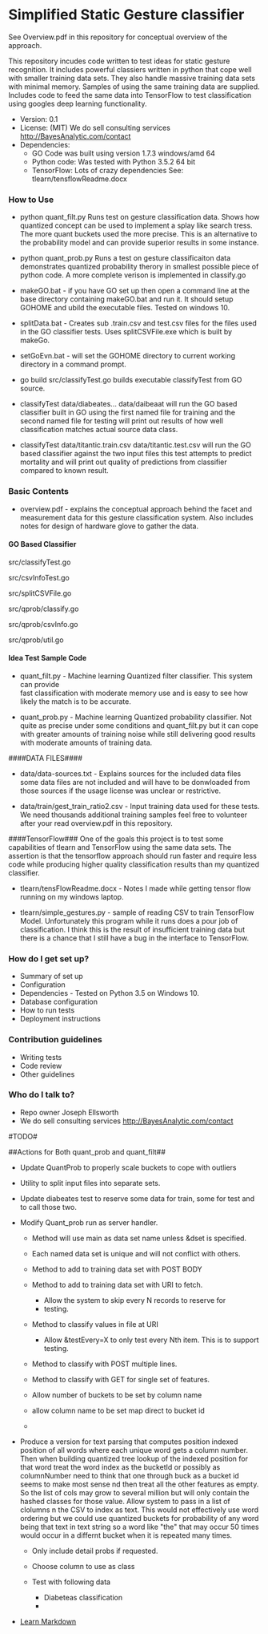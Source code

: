 # Simplified Static Gesture classifier  #

See Overview.pdf in this repository for conceptual overview of the approach.

This repository incudes code written to test ideas for static gesture recognition. It includes powerful classiers written in python that cope well with smaller training data sets.  They also handle massive training data sets with minimal memory.    Samples of using the same training data are supplied.  Includes code to feed the same data into TensorFlow to test classification using googles deep learning functionality.

 * Version: 0.1
 * License: (MIT) We do sell consulting services http://BayesAnalytic.com/contact
 * Dependencies: 
    - GO Code was built using version 1.7.3 windows/amd 64
    - Python code: Was tested with Python 3.5.2 64 bit
    - TensorFlow: Lots of crazy dependencies See: tlearn/tensflowReadme.docx 

### How to Use ###
  * python quant_filt.py  Runs test on gesture classification data.
    Shows how quantized concept can be used to implement a
    splay like search tress.  The more quant buckets used 
    the more precise.  This is an alternative to the probability
    model and can provide superior results in some instance.
  
  * python quant_prob.py Runs a test on gesture classificaiton data
    demonstrates quantized probability therory in smallest possible 
    piece of python code.  A more complete verison is implemented 
    in classify.go 
    
  * makeGO.bat - if you have GO set up then open a command line at
    the base directory containing makeGO.bat and run it.   It should
    setup GOHOME and ubild the executable files. Tested on windows 10.
    
  * splitData.bat - Creates sub .train.csv and test.csv files for the files
    used in the GO classifier tests. Uses splitCSVFile.exe which is built
    by makeGo. 
    
  * setGoEvn.bat - will set the GOHOME directory to current working directory
    in a command prompt.
    
  * go build src/classifyTest.go 
    builds executable classifyTest from GO source. 
    
  * classifyTest data/diabeates...  data/daibeaat 
    will run the GO based classifier built in GO using
    the first named file for training and the second named
    file for testing will print out results of how well classification
    matches actual source data class.
    
  * classifyTest data/titantic.train.csv data/titantic.test.csv
    will run the GO based classifier against the two input files
    this test attempts to predict mortality and will print out
    quality of predictions from classifier compared to known
    result. 
    

### Basic Contents ###
* overview.pdf - explains the conceptual approach behind the facet and measurement data for this
  gesture classification system.  Also includes notes for design of hardware glove to gather the data.
 
#### GO Based Classifier ####
  src/classifyTest.go
  
  src/csvInfoTest.go
  
  src/splitCSVFile.go 
  
  src/qprob/classify.go
  
  src/qprob/csvInfo.go
  
  src/qprob/util.go
  
  
  
 
  
#### Idea Test Sample Code ####
* quant_filt.py  - Machine learning Quantized filter classifier.  This system can provide  
   fast classification with moderate memory use and is easy to see how likely the match is to
   be accurate.

* quant_prob.py - Machine learning Quantized probability classifier. Not quite as precise under
   some conditions and quant_filt.py but it can cope with greater amounts of training noise while
   still delivering good results with moderate amounts of training data.  
 

####DATA FILES####
 * data/data-sources.txt - Explains sources for the included data files
   some data files are not included and will have to be donwloaded from
   those sources if the usage license was unclear or restrictive.
   
 * data/train/gest_train_ratio2.csv - Input training data used for these tests.  We need thousands additional training samples feel free to volunteer after your read overview.pdf in this repository.


####TensorFlow###
 One of the goals this project is to test some
 capabilities of tlearn and TensorFlow using the 
 same data sets.   The assertion is that the 
 tensorflow approach should run faster and require
 less code while producing higher quality classification
 results than my quantized classifier. 
 
* tlearn/tensFlowReadme.docx - Notes I made while getting tensor flow running on my windows laptop.


* tlearn/simple_gestures.py - sample of reading CSV to  train TensorFlow Model.
   Unfortunately this program while it runs does a pour job of classification. I think
   this is the result of insufficient training data but there is a chance that I still have
   a bug in the interface to TensorFlow.




### How do I get set up? ###

* Summary of set up
* Configuration
* Dependencies - Tested on Python 3.5 on Windows 10.
* Database configuration
* How to run tests
* Deployment instructions

### Contribution guidelines ###

* Writing tests
* Code review
* Other guidelines

### Who do I talk to? ###

* Repo owner Joseph Ellsworth
* We do sell consulting services http://BayesAnalytic.com/contact


#TODO#

##Actions for Both quant_prob and quant_filt##
* Update QuantProb to properly scale buckets to cope with outliers
* Utility to split input files into separate sets.
* Update diabeates test to reserve some data for train, some for test
  and to call those two. 

  
  
* Modify Quant_prob run as server handler. 
  * Method will use main as data set name unless &dset is specified.
  * Each named data set is unique and will not conflict with others.
  * Method to add to training data set with POST BODY
  * Method to add to training data set with URI to fetch.
    * Allow the system to skip every N records to reserve for 
    * testing.
  * Method to classify values in file at URI 
    * Allow &testEvery=X to only test every Nth
      item.  This is to support testing.     
  * Method to classify with POST multiple lines.
  * Method to classify with GET for single set of features.
  * Allow number of buckets to be set by column name
  * allow column name to be set map direct to bucket id

  *    
* Produce a version for text parsing that computes position
    indexed position of all words where each unique word gets 
    a column number.   Then when building quantized tree 
    lookup of the indexed position for that word  treat the word 
    index as the bucketId or possibly as columnNumber need to think
    that one through buck as a bucket id seems to make most sense
    nd then 
    treat all the other features as empty. So the list of cols
    may grow to several million but will only contain the hashed
    classes for those value. Allow system to pass in a list
    of clolumns n the CSV to index as text.  This would not 
    effectively use word ordering but we could use quantized buckets
    for probability of any word being that text in text string so
    a word like "the" that may occur 50 times would occur in a differnt
    bucket when it is repeated many times. 
  * Only include detail probs if requested.
  * Choose column to use as class

  * Test with following data
     * Diabeteas classification
     * 
     

* [Learn Markdown](https://bitbucket.org/tutorials/markdowndemo)
